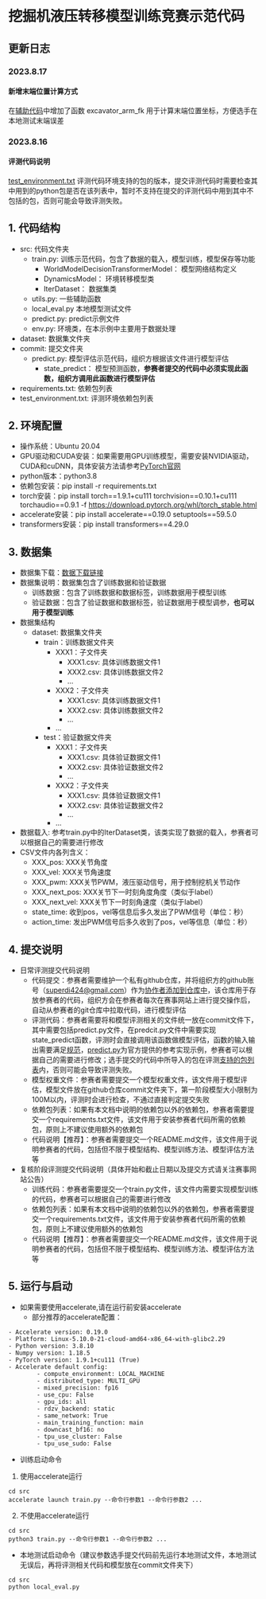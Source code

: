 # 挖掘机液压转移模型训练竞赛示范代码

## 更新日志
### 2023.8.17
#### 新增末端位置计算方式
在[辅助代码]((./src/utils.py))中增加了函数 excavator_arm_fk 用于计算末端位置坐标，方便选手在本地测试末端误差
### 2023.8.16
#### 评测代码说明
[test_environment.txt](./test_environment.txt) 评测代码环境支持的包的版本，提交评测代码时需要检查其中用到的python包是否在该列表中，暂时不支持在提交的评测代码中用到其中不包括的包，否则可能会导致评测失败。
## 1. 代码结构
- src: 代码文件夹
  - train.py: 训练示范代码，包含了数据的载入，模型训练，模型保存等功能
    - WorldModelDecisionTransformerModel： 模型网络结构定义
    - DynamicsModel： 环境转移模型类
    - IterDataset： 数据集类
  - utils.py: 一些辅助函数
  - local_eval.py 本地模型测试文件
  - predict.py: predict示例文件
  - env.py: 环境类，在本示例中主要用于数据处理
- dataset: 数据集文件夹
- commit: 提交文件夹
  - predict.py: 模型评估示范代码，组织方根据该文件进行模型评估
    - state_predict： 模型预测函数，**参赛者提交的代码中必须实现此函数，组织方调用此函数进行模型评估**
- requirements.txt: 依赖包列表
- test_environment.txt: 评测环境依赖包列表

## 2. 环境配置
- 操作系统：Ubuntu 20.04
- GPU驱动和CUDA安装：如果需要用GPU训练模型，需要安装NVIDIA驱动，CUDA和cuDNN，具体安装方法请参考[PyTorch官网](https://pytorch.org/get-started/locally/)
- python版本：python3.8
- 依赖包安装：pip install -r requirements.txt
- torch安装：pip install torch==1.9.1+cu111 torchvision==0.10.1+cu111 torchaudio==0.9.1 -f https://download.pytorch.org/whl/torch_stable.html
- accelerate安装：pip install accelerate==0.19.0 setuptools==59.5.0
- transformers安装：pip install transformers==4.29.0

## 3. 数据集
- 数据集下载：[数据下载链接](https://yeying-gateway.apps-fp.danlu.netease.com/xiyin/release_data.zip?Signature=9oUjukwmkN%2F8qkBt9df1KoYFZFg%3D&Expires=4845006516&AWSAccessKeyId=HU4J73EY50QM95RMYOGM)
- 数据集说明：数据集包含了训练数据和验证数据
  - 训练数据：包含了训练数据和数据标签，训练数据用于模型训练
  - 验证数据：包含了验证数据和数据标签，验证数据用于模型调参，**也可以用于模型训练**
- 数据集结构
  - dataset: 数据集文件夹
    - train：训练数据文件夹
      - XXX1：子文件夹
        - XXX1.csv: 具体训练数据文件1
        - XXX2.csv: 具体训练数据文件2
        - ...
      - XXX2：子文件夹
        - XXX1.csv: 具体训练数据文件1
        - XXX2.csv: 具体训练数据文件2
        - ...
      - ...
    - test：验证数据文件夹
      - XXX1：子文件夹
        - XXX1.csv: 具体验证数据文件1
        - XXX2.csv: 具体验证数据文件2
        - ...
      - XXX2：子文件夹
        - XXX1.csv: 具体验证数据文件1
        - XXX2.csv: 具体验证数据文件2
        - ...
      - ...
- 数据载入: 参考train.py中的IterDataset类，该类实现了数据的载入，参赛者可以根据自己的需要进行修改
- CSV文件内各列含义：
  - XXX_pos: XXX关节角度
  - XXX_vel: XXX关节角速度
  - XXX_pwm: XXX关节PWM，液压驱动信号，用于控制挖机关节动作
  - XXX_next_pos: XXX关节下一时刻角度角度（类似于label）
  - XXX_next_vel: XXX关节下一时刻角速度（类似于label）
  - state_time: 收到pos，vel等信息后多久发出了PWM信号（单位：秒）
  - action_time: 发出PWM信号后多久收到了pos，vel等信息（单位：秒） 
## 4. 提交说明
- 日常评测提交代码说明
  - 代码提交：参赛者需要维护一个私有github仓库，并将组织方的github账号（superdi424@gmail.com）作为[协作者添加到仓库中](https://docs.github.com/zh/account-and-profile/setting-up-and-managing-your-personal-account-on-github/managing-access-to-your-personal-repositories/inviting-collaborators-to-a-personal-repository)，该仓库用于存放参赛者的代码，组织方会在参赛者每次在赛事网站上进行提交操作后，自动从参赛者的git仓库中拉取代码，进行模型评估
  - 评测代码：参赛者需要将和模型评测相关的文件统一放在commit文件下，其中需要包括predict.py文件，在predcit.py文件中需要实现state_predict函数，评测时会直接调用该函数做模型评估，函数的输入输出需要满足[规范](./commit/predict.py)，[predict.py](./src/predict.py)为官方提供的参考实现示例，参赛者可以根据自己的需要进行修改；选手提交的代码中所导入的包在评测[支持的包列表](./test_environment.txt)内，否则可能会导致评测失败。
  - 模型权重文件：参赛者需要提交一个模型权重文件，该文件用于模型评估，模型文件放在github仓库commit文件夹下，第一阶段模型大小限制为100M以内，评测时会进行检查，不通过直接判定提交失败
  - 依赖包列表：如果有本文档中说明的依赖包以外的依赖包，参赛者需要提交一个requirements.txt文件，该文件用于安装参赛者代码所需的依赖包，原则上不建议使用额外的依赖包
  - 代码说明【推荐】：参赛者需要提交一个README.md文件，该文件用于说明参赛者的代码，包括但不限于模型结构、模型训练方法、模型评估方法等
- 复核阶段评测提交代码说明（具体开始和截止日期以及提交方式请关注赛事网站公告）
  - 训练代码：参赛者需要提交一个train.py文件，该文件内需要实现模型训练的代码，参赛者可以根据自己的需要进行修改
  - 依赖包列表：如果有本文档中说明的依赖包以外的依赖包，参赛者需要提交一个requirements.txt文件，该文件用于安装参赛者代码所需的依赖包，原则上不建议使用额外的依赖包
  - 代码说明【推荐】：参赛者需要提交一个README.md文件，该文件用于说明参赛者的代码，包括但不限于模型结构、模型训练方法、模型评估方法等
  

## 5. 运行与启动
- 如果需要使用accelerate,请在运行前安装accelerate
  - 部分推荐的accelerate配置：
```shell
- Accelerate version: 0.19.0
- Platform: Linux-5.10.0-21-cloud-amd64-x86_64-with-glibc2.29
- Python version: 3.8.10
- Numpy version: 1.18.5
- PyTorch version: 1.9.1+cu111 (True)
- Accelerate default config:
        - compute_environment: LOCAL_MACHINE
        - distributed_type: MULTI_GPU
        - mixed_precision: fp16 
        - use_cpu: False
        - gpu_ids: all
        - rdzv_backend: static
        - same_network: True
        - main_training_function: main
        - downcast_bf16: no
        - tpu_use_cluster: False
        - tpu_use_sudo: False
```
- 训练启动命令
1. 使用accelerate运行
```shell 
cd src
accelerate launch train.py --命令行参数1 --命令行参数2 ...
```

2. 不使用accelerate运行
```shell
cd src
python3 train.py --命令行参数1 --命令行参数2 ...
```

- 本地测试启动命令（建议参数选手提交代码前先运行本地测试文件，本地测试无误后，再将评测相关代码和模型放在commit文件夹下）
```shell
cd src
python local_eval.py
```
